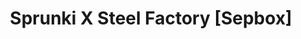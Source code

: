 ---
slug: sprunki-x-steel-factory-sepbox
title: Sprunki X Steel Factory [Sepbox]
description: "Sprunki X Steel Factory [Sepbox] is an exciting online game. Play for free directly in your browser!"
icon: /images/popular_mods/Sprunki X Steel Factory [Sepbox].png
url: https://wowtbc.net/sprunkin/steel-factory/index.html
previewImage: /images/popular_mods/Sprunki X Steel Factory [Sepbox].png
type: popular mods

# SEO配置
seo:
  title: "Sprunki X Steel Factory [Sepbox] - Play Free Online Game | Fun Browser Games"
  description: "Sprunki X Steel Factory [Sepbox] - Play this fun online game for free in your browser. No download required!"
  ogImage: "/images/popular_mods/Sprunki X Steel Factory [Sepbox].png"
  keywords: "sprunki-x-steel-factory-sepbox, online game, browser game, free game, popular mods game, play online"

videoUrls:
  - https://www.youtube.com/embed/example1
  - https://www.youtube.com/embed/example2

whyPlay:
  title: "Why Play Sprunki X Steel Factory [Sepbox]?"
  items:
    - "Immersive Gameplay: Sprunki X Steel Factory [Sepbox] offers an engaging and immersive gaming experience that will keep you entertained for hours"
    - "Challenging Levels: Test your skills with increasingly difficult challenges and obstacles"
    - "Beautiful Graphics: Enjoy stunning visuals and smooth animations that bring the game world to life"
    - "Regular Updates: New content and features are added regularly to keep the game fresh and exciting"
    - "Free to Play: Experience all the fun without spending a penny"
    - "Community Features: Connect with other players, share strategies, and compete for high scores"
    - "Cross-Platform: Play on any device with a web browser, no downloads required"

features:
  title: "Key Features of Sprunki X Steel Factory [Sepbox]"
  image: "/images/popular_mods/Sprunki X Steel Factory [Sepbox].png"
  items:
    - "Intuitive Controls: Easy to learn controls make Sprunki X Steel Factory [Sepbox] accessible for players of all skill levels"
    - "Multiple Game Modes: Enjoy various gameplay options that provide different challenges and experiences"
    - "Character Customization: Personalize your gaming experience with unique characters and items"
    - "Achievement System: Complete special tasks to earn rewards and recognition"
    - "Leaderboards: Compete with players worldwide and see who can achieve the highest scores"

characteristics:
  title: "Game Characteristics"
  image: "/images/popular_mods/Sprunki X Steel Factory [Sepbox].png"
  items:
    - "Genre: Popular mods game with elements of strategy and skill"
    - "Difficulty: Suitable for both casual gamers and those seeking a challenge"
    - "Play Time: Quick sessions or extended gameplay, depending on your preference"
    - "Art Style: Vibrant and engaging visuals that enhance the gaming experience"
    - "Sound Design: Immersive audio that complements the gameplay perfectly"

info: "Sprunki X Steel Factory [Sepbox] is an exciting online game that offers players a unique and engaging gaming experience. With its intuitive controls, stunning visuals, and challenging gameplay, Sprunki X Steel Factory [Sepbox] provides hours of entertainment for players of all ages and skill levels. Whether you're looking for a quick gaming session during a break or an extended play session, Sprunki X Steel Factory [Sepbox] delivers an immersive experience that will keep you coming back for more. The game features multiple levels of increasing difficulty, ensuring that players are constantly challenged as they progress. With regular updates adding new content and features, Sprunki X Steel Factory [Sepbox] remains fresh and exciting, providing endless entertainment options for its growing community of players."

howToPlayIntro: "Welcome to Sprunki X Steel Factory [Sepbox]! This guide will walk you through the basics and help you master the game. Whether you're a beginner or looking to improve your skills, these tips and instructions will enhance your gaming experience."

howToPlaySteps:
  - title: "Getting Started"
    description: "Begin your Sprunki X Steel Factory [Sepbox] adventure by familiarizing yourself with the controls. Use your keyboard or mouse to navigate through the game interface. The tutorial will guide you through the basic mechanics and help you understand the objectives."
  - title: "Understanding the Objectives"
    description: "In Sprunki X Steel Factory [Sepbox], your main goal is to progress through levels by completing specific objectives. Each level presents unique challenges that require different strategies and approaches."
  - title: "Mastering the Controls"
    description: "Practice using the controls to improve your precision and reaction time. Sprunki X Steel Factory [Sepbox] requires quick reflexes and strategic thinking to overcome obstacles and defeat opponents."
  - title: "Utilizing Power-ups"
    description: "Collect power-ups throughout the game to enhance your abilities and overcome difficult challenges. Each power-up offers unique advantages that can be crucial for success."
  - title: "Developing Strategies"
    description: "As you progress in Sprunki X Steel Factory [Sepbox], develop effective strategies for different scenarios. Analyze patterns, anticipate challenges, and adapt your approach to maximize your performance."

faq:
  title: "Frequently Asked Questions about Sprunki X Steel Factory [Sepbox]"
  items:
    - question: "Is Sprunki X Steel Factory [Sepbox] free to play?"
      answer: "Yes, Sprunki X Steel Factory [Sepbox] is completely free to play directly in your web browser. No downloads or purchases are required to enjoy the full game experience."
    - question: "Can I play Sprunki X Steel Factory [Sepbox] on mobile devices?"
      answer: "Yes, Sprunki X Steel Factory [Sepbox] is optimized for both desktop and mobile play. You can enjoy the game on any device with a web browser and internet connection."
    - question: "Are there any in-game purchases?"
      answer: "While Sprunki X Steel Factory [Sepbox] is free to play, there may be optional in-game purchases available for cosmetic items or additional features that don't affect core gameplay."
    - question: "How often is Sprunki X Steel Factory [Sepbox] updated?"
      answer: "The developers regularly update Sprunki X Steel Factory [Sepbox] with new content, features, and improvements based on player feedback and game performance."
    - question: "Can I play Sprunki X Steel Factory [Sepbox] offline?"
      answer: "Currently, Sprunki X Steel Factory [Sepbox] requires an internet connection to play as it's a browser-based online game."
    - question: "Is Sprunki X Steel Factory [Sepbox] suitable for children?"
      answer: "Yes, Sprunki X Steel Factory [Sepbox] is designed to be family-friendly and suitable for players of all ages."
    - question: "How do I report bugs or issues?"
      answer: "If you encounter any problems while playing Sprunki X Steel Factory [Sepbox], you can report them through the game's support page or contact the developers directly through their website."
    - question: "Still Have Questions?"
      answer: "If you have additional questions about Sprunki X Steel Factory [Sepbox] that aren't covered in this FAQ, please visit our support center or contact our customer service team for assistance."
---